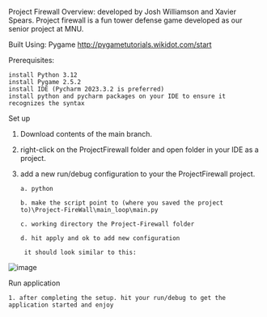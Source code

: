 Project Firewall
Overview:
developed by Josh Williamson and Xavier Spears. Project firewall is a fun tower defense game developed as our senior project at MNU.

Built Using:
Pygame http://pygametutorials.wikidot.com/start

Prerequisites:

    install Python 3.12
    install Pygame 2.5.2
    install IDE (Pycharm 2023.3.2 is preferred)
    install python and pycharm packages on your IDE to ensure it recognizes the syntax

Set up
1. Download contents of the main branch.
   
2. right-click on the ProjectFirewall folder and open folder in your IDE as a project.
   
3. add a new run/debug configuration to your the ProjectFirewall project.
   
       a. python

       b. make the script point to (where you saved the project to)\Project-FireWall\main_loop\main.py

       c. working directory the Project-Firewall folder

       d. hit apply and ok to add new configuration

        it should look similar to this:
![image](https://github.com/MNU-Fall-2023/Project-FireWall/assets/143554505/0332141a-ba76-4e06-b39a-844deb16203e)


Run application

    1. after completing the setup. hit your run/debug to get the application started and enjoy




